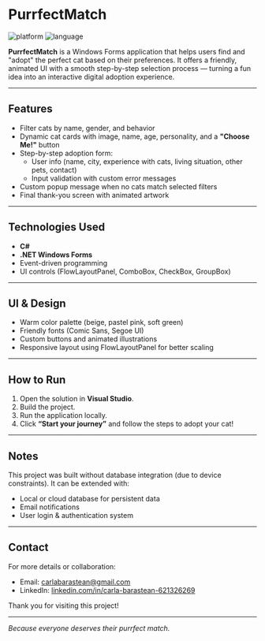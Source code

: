 # PurrfectMatch 

![platform](https://img.shields.io/badge/platform-Windows%20Forms-blue)
![language](https://img.shields.io/badge/language-C%23-purple)

**PurrfectMatch** is a Windows Forms application that helps users find and "adopt" the perfect cat based on their preferences. It offers a friendly, animated UI with a smooth step-by-step selection process — turning a fun idea into an interactive digital adoption experience.

---

##  Features

- Filter cats by name, gender, and behavior 
- Dynamic cat cards with image, name, age, personality, and a **"Choose Me!"** button
- Step-by-step adoption form:
  - User info (name, city, experience with cats, living situation, other pets, contact)
  - Input validation with custom error messages
- Custom popup message when no cats match selected filters
- Final thank-you screen with animated artwork

---

## Technologies Used

- **C#**
- **.NET Windows Forms**
- Event-driven programming
- UI controls (FlowLayoutPanel, ComboBox, CheckBox, GroupBox)

---

## UI & Design

- Warm color palette (beige, pastel pink, soft green)
- Friendly fonts (Comic Sans, Segoe UI)
- Custom buttons and animated illustrations
- Responsive layout using FlowLayoutPanel for better scaling

---

## How to Run

1. Open the solution in **Visual Studio**.
2. Build the project.
3. Run the application locally.
4. Click **“Start your journey”** and follow the steps to adopt your cat!

---

## Notes

This project was built without database integration (due to device constraints). It can be extended with:
- Local or cloud database for persistent data
- Email notifications
- User login & authentication system


---
## Contact

For more details or collaboration:
- Email: carlabarastean@gmail.com
- LinkedIn: [linkedin.com/in/carla-barastean-621326269](https://www.linkedin.com/in/carla-barastean-621326269)

Thank you for visiting this project!

---

*Because everyone deserves their purrfect match.*
